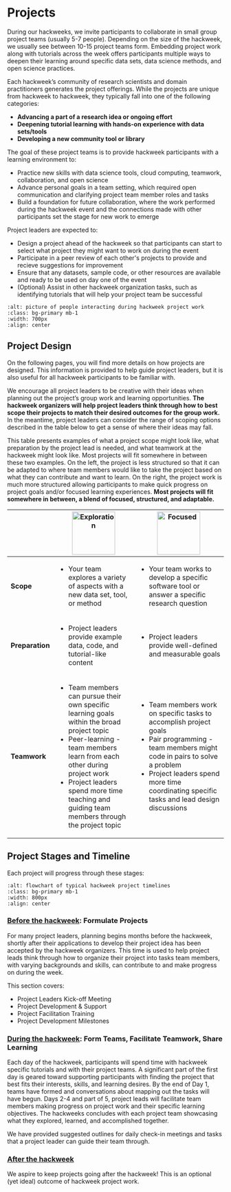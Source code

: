 # Projects

During our hackweeks, we invite participants to collaborate in small group project teams (usually 5-7 people). Depending on the size of the hackweek, we usually see between 10-15 project teams form. Embedding project work along with tutorials across the week offers participants multiple ways to deepen their learning around specific data sets, data science methods, and open science practices.

Each hackweek’s community of research scientists and domain practitioners generates the project offerings. While the projects are unique from hackweek to hackweek, they typically fall into one of the following categories:

* **Advancing a part of a research idea or ongoing effort**
* **Deepening tutorial learning with hands-on experience with data sets/tools**
* **Developing a new community tool or library**

The goal of these project teams is to provide hackweek participants with a learning environment to:
* Practice new skills with data science tools, cloud computing, teamwork, collaboration, and open science
* Advance personal goals in a team setting, which required open communication and clarifying project team member roles and tasks
* Build a foundation for future collaboration, where the work performed during the hackweek event and the connections made with other participants set the stage for new work to emerge

Project leaders are expected to:
* Design a project ahead of the hackweek so that participants can start to select what project they might want to work on during the event
* Participate in a peer review of each other's projects to provide and recieve suggestions for improvement
* Ensure that any datasets, sample code, or other resources are available and ready to be used on day one of the event
* (Optional) Assist in other hackweek organization tasks, such as identifying tutorials that will help your project team be successful


```{image} ../img/projects-montage.png
:alt: picture of people interacting during hackweek project work
:class: bg-primary mb-1
:width: 700px
:align: center
```

## Project Design

On the following pages, you will find more details on how projects are designed. This information is provided to help guide project leaders, but it is also useful for all hackweek participants to be familiar with. 

We encourage all project leaders to be creative with their ideas when planning out the project’s group work and learning opportunities. **The hackweek organizers will help project leaders think through how to best scope their projects to match their desired outcomes for the group work.** In the meantime, project leaders can consider the range of scoping options described in the table below to get a sense of where their ideas may fall.

This table presents examples of what a project scope might look like, what preparation by the project lead is needed, and what teamwork at the hackweek might look like. Most projects will fit somewhere in between these two examples. On the left, the project is less structured so that it can be adapted to where team members would like to take the project based on what they can contribute and want to learn. On the right, the project work is much more structured allowing participants to make quick progress on project goals and/or focused learning experiences. **Most projects will fit somewhere in between, a blend of focused, structured, and adaptable.**

| | <img src="../img/project-icon-3.svg"  alt="Exploration" width="100px" align="center" > | <img src="../img/project-icon-4.svg"  alt="Focused" width="100px" align="center" > |
| --- | --- | --- |
| **Scope** | <ul><li>Your team explores a variety of aspects with a new data set, tool, or method</li></ul>  | <ul><li>Your team works to develop a specific software tool or answer a specific research question</li></ul> |
| **Preparation** | <ul><li>Project leaders provide example data, code, and tutorial-like content | <ul><li>Project leaders provide well-defined and measurable goals</li></ul>  |
| **Teamwork** | <ul><li>Team members can pursue their own specific learning goals within the broad project topic</li><li>Peer-learning - team members learn from each other during project work</li><li>Project leaders spend more time teaching and guiding team members through the project topic</li></ul>  |  <ul><li>Team members work on specific tasks to accomplish project goals</li><li>Pair programming - team members might code in pairs to solve a problem</li><li>Project leaders spend more time coordinating specific tasks and lead design discussions</li></ul> |

## Project Stages and Timeline

Each project will progress through these stages:

```{image} ../img/project-timeline.png
:alt: flowchart of typical hackweek project timelines
:class: bg-primary mb-1
:width: 800px
:align: center
```

### [Before the hackweek](project_before.md): Formulate Projects

For many project leaders, planning begins months before the hackweek, shortly after their applications to develop their project idea has been accepted by the hackweek organizers. This time is used to help project leads think through how to organize their project into tasks team members, with varying backgrounds and skills, can contribute to and make progress on during the week. 

This section covers:
* Project Leaders Kick-off Meeting
* Project Development & Support
* Project Facilitation Training
* Project Development Milestones

### [During the hackweek](project_during.md): Form Teams, Facilitate Teamwork, Share Learning

Each day of the hackweek, participants will spend time with hackweek specific tutorials and with their project teams. A significant part of the first day is geared toward supporting participants with finding the project that best fits their interests, skills, and learning desires. By the end of Day 1, teams have formed and conversations about mapping out the tasks will have begun. Days 2-4 and part of 5, project leads will facilitate team members making progress on project work and their specific learning objectives. The hackweeks concludes with each project team showcasing what they explored, learned, and accomplished together. 

We have provided suggested outlines for daily check-in meetings and tasks that a project leader can guide their team through.

### [After the hackweek](project_after.md)

We aspire to keep projects going after the hackweek! This is an optional (yet ideal) outcome of hackweek project work.
